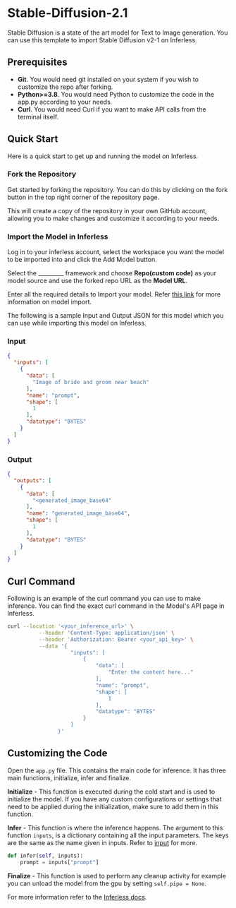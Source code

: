 # Stable-Diffusion-2.1
Stable Diffusion is a state of the art model for Text to Image generation. You can use this template to import Stable Diffusion v2-1 on Inferless.

## Prerequisites
- **Git**. You would need git installed on your system if you wish to customize the repo after forking.
- **Python>=3.8**. You would need Python to customize the code in the app.py according to your needs.
- **Curl**. You would need Curl if you want to make API calls from the terminal itself.

## Quick Start
Here is a quick start to get up and running the model on Inferless.

### Fork the Repository
Get started by forking the repository. You can do this by clicking on the fork button in the top right corner of the repository page.

This will create a copy of the repository in your own GitHub account, allowing you to make changes and customize it according to your needs.

### Import the Model in Inferless
Log in to your inferless account, select the workspace you want the model to be imported into and click the Add Model button.

Select the _________ framework and choose **Repo(custom code)** as your model source and use the forked repo URL as the **Model URL**.

Enter all the required details to Import your model. Refer [this link](https://docs.inferless.com/integrations/github-custom-code) for more information on model import.

The following is a sample Input and Output JSON for this model which you can use while importing this model on Inferless.

### Input
```json
{
  "inputs": [
    {
      "data": [
        "Image of bride and groom near beach"
      ],
      "name": "prompt",
      "shape": [
        1
      ],
      "datatype": "BYTES"
    }
  ]
}
```

### Output
```json
{
  "outputs": [
    {
      "data": [
        "<generated_image_base64"
      ],
      "name": "generated_image_base64",
      "shape": [
        1
      ],
      "datatype": "BYTES"
    }
  ]
}
```

## Curl Command
Following is an example of the curl command you can use to make inference. You can find the exact curl command in the Model's API page in Inferless.

```bash
curl --location '<your_inference_url>' \
          --header 'Content-Type: application/json' \
          --header 'Authorization: Bearer <your_api_key>' \
          --data '{
                    "inputs": [
                        {
                            "data": [
                                "Enter the content here..."
                            ],
                            "name": "prompt",
                            "shape": [
                                1
                            ],
                            "datatype": "BYTES"
                        }
                    ]
                }'
```

## Customizing the Code
Open the `app.py` file. This contains the main code for inference. It has three main functions, initialize, infer and finalize.

**Initialize** -  This function is executed during the cold start and is used to initialize the model. If you have any custom configurations or settings that need to be applied during the initialization, make sure to add them in this function.

**Infer** - This function is where the inference happens. The argument to this function `inputs`, is a dictionary containing all the input parameters. The keys are the same as the name given in inputs. Refer to [input](#input) for more.

```python
def infer(self, inputs):
    prompt = inputs["prompt"]
```

**Finalize** - This function is used to perform any cleanup activity for example you can unload the model from the gpu by setting `self.pipe = None`.


For more information refer to the [Inferless docs](https://docs.inferless.com/).